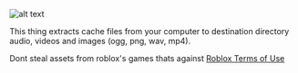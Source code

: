![alt text](https://github.com/wevixgracz/Roblox_cache_extractor/blob/master/github/aogjuhg_xd.png "preview")

This thing extracts cache files from your computer to destination directory audio, videos and images (ogg, png, wav, mp4).

Dont steal assets from roblox's games thats against [Roblox Terms of Use](https://en.help.roblox.com/hc/en-us/articles/115004647846-Roblox-Terms-of-Use)
